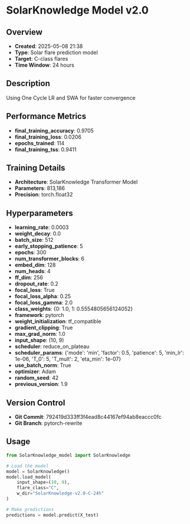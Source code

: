 # SolarKnowledge Model v2.0

## Overview
- **Created**: 2025-05-08 21:38
- **Type**: Solar flare prediction model
- **Target**: C-class flares
- **Time Window**: 24 hours

## Description
Using One Cycle LR and SWA for faster convergence

## Performance Metrics
- **final_training_accuracy**: 0.9705
- **final_training_loss**: 0.0206
- **epochs_trained**: 114
- **final_training_tss**: 0.9411


## Training Details
- **Architecture**: SolarKnowledge Transformer Model
- **Parameters**: 813,186
- **Precision**: torch.float32

## Hyperparameters
- **learning_rate**: 0.0003
- **weight_decay**: 0.0
- **batch_size**: 512
- **early_stopping_patience**: 5
- **epochs**: 300
- **num_transformer_blocks**: 6
- **embed_dim**: 128
- **num_heads**: 4
- **ff_dim**: 256
- **dropout_rate**: 0.2
- **focal_loss**: True
- **focal_loss_alpha**: 0.25
- **focal_loss_gamma**: 2.0
- **class_weights**: {0: 1.0, 1: 0.5554805656124052}
- **framework**: pytorch
- **weight_initialization**: tf_compatible
- **gradient_clipping**: True
- **max_grad_norm**: 1.0
- **input_shape**: (10, 9)
- **scheduler**: reduce_on_plateau
- **scheduler_params**: {'mode': 'min', 'factor': 0.5, 'patience': 5, 'min_lr': 1e-06, 'T_0': 5, 'T_mult': 2, 'eta_min': 1e-07}
- **use_batch_norm**: True
- **optimizer**: Adam
- **random_seed**: 42
- **previous_version**: 1.9

## Version Control
- **Git Commit**: 792419d333ff3f4ead8c44167ef94ab8eaccc0fc
- **Git Branch**: pytorch-rewrite

## Usage
```python
from SolarKnowledge_model import SolarKnowledge

# Load the model
model = SolarKnowledge()
model.load_model(
    input_shape=(10, 9),
    flare_class="C",
    w_dir="SolarKnowledge-v2.0-C-24h"
)

# Make predictions
predictions = model.predict(X_test)
```
